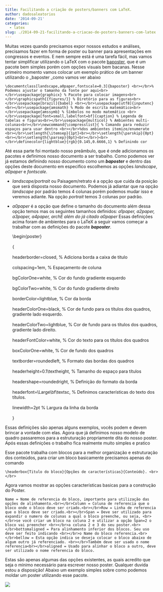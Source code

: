```yaml
---
title: Facilitando a criação de posters/banners com LaTeX.
author: dadosaleatorios
date: '2014-09-21'
categories:
  - latex
slug: ./2014-09-21-facilitando-a-criacao-de-posters-banners-com-latex
---
```


Muitas vezes quando precisamos expor nossos estudos e análises, precisamos fazer em forma de poster ou banner para apresentações em congressos e eventos.
E nem sempre está é uma tarefa fácil, mas vamos tentar simplificar utilizando o LaTeX com o pacote [baposter](http://www.brian-amberg.de/uni/poster/baposter/baposter_guide.pdf), que é um pacote bem simples porém com opções visuais bem bacanas.
Nesse primeiro momento vamos colocar um exemplo prático de um banner utilizando o _baposter _como vamos ver abaixo

    \documentclass[landscape,a0paper,fontscale=0.3]{baposter} <br></br>% Podemos ajustar o tamanho da fonte por aqui<br></br>\usepackage{graphicx} % Pacote para colocar imagens<br></br>\graphicspath{{figures/}} % Diretório para as figuras<br></br>\usepackage[brazil]{babel} <br></br>\usepackage[utf8]{inputenc} <br></br>\usepackage{amsmath} % Modo de escrita matemático<br></br>\usepackage{amssymb} % Símbolos no modo matemático <br></br>\usepackage[font=small,labelfont=bf]{caption} % Legenda de tabelas e figuras<br></br>\usepackage{multicol} % Ambientes multi-colunas<br></br>\newcommand{\compresslist}{ % Comando para reduzir espaços para usar dentro <br></br>%dos ambientes itemize/enumerate <br></br>\setlength{\itemsep}{1pt}<br></br>\setlength{\parskip}{0pt}<br></br>\setlength{\parsep}{0pt}<br></br>}<br></br>\definecolor{lightblue}{rgb}{0.145,0.6666,1} % Definindo cor

Até essa parte foi montado nosso preâmbulo, que é onde adicionamos os pacotes e definimos nosso documento a ser trabalho. Como podemos ver já estamos definindo nosso documento como um _**baposter**_ e dentro das opções deste documento em especifico escolhemos as opções _landscape_, _a0paper_ e _fontscale_.

  * _landscape/portrait_ ou Paisagem/retrato é a opção que cuida da posição que será disposta nosso documento. Podemos já adiantar que na opção _landscape_ por padrão temos 4 colunas porém podemos mudar isso e veremos adiante. Na opção _portrait_ temos 3 colunas por padrão.
  * _a0paper_ é a opção que define o tamanho do documento além dessa opção temos mas os seguintes tamanhos definidos:  _a1paper, a2paper, a3paper, a4paper, archE _além do já citado_ a0paper_
Essas definições acima foram de ambientes para o LaTeX a seguir vamos começar a trabalhar com as definições do pacote  _**baposter**_.

    \begin{poster}<br></br>{<br></br>headerborder=closed, % Adiciona borda a caixa de titulo<br></br>colspacing=1em, % Espaçamento de coluna<br></br>bgColorOne=white, % Cor do fundo gradiente esquerdo<br></br>bgColorTwo=white, % Cor do fundo gradiente direito<br></br>borderColor=lightblue, % Cor da borda<br></br>headerColorOne=black, % Cor de fundo para os títulos dos quadros, gradiente lado esquerdo.<br></br>headerColorTwo=lightblue, % Cor de fundo para os títulos dos quadros, gradiente lado direito.<br></br>headerFontColor=white, % Cor do texto para os títulos dos quadros<br></br>boxColorOne=white, % Cor de fundo dos quadros<br></br>textborder=roundedleft, % Formato das bordas dos quadros<br></br>headerheight=0.1\textheight, % Tamanho do espaço para títulos<br></br>headershape=roundedright, % Definição do formato da borda<br></br>headerfont=\Large\bf\textsc, % Definimos características do texto dos títulos.<br></br>linewidth=2pt % Largura da linha da borda<br></br>}

Essas definições são apenas alguns exemplos, vocês podem e devem brincar a vontade com elas. Agora que já definimos nosso modelo de quadro passaremos para a estruturação propriamente dita do nosso poster.
Após essas definições o trabalho fica realmente muito simples e pratico

Esse pacote trabalha com blocos para a melhor organização e estruturação dos conteúdos, para criar um bloco basicamente precisamos apenas do comando

    \headerbox{Titulo do bloco}{Opções de características}{Conteúdo}. <br></br>

Agora vamos mostrar as opções características basicas para a construção do Poster.

    Name = Nome de referencia do bloco, importante para utilização das opções de alinhamento.<br></br>Column = Coluna de referencia que o bloco onde o bloco deve ser criado.<br></br>Row = Linha de referencia que o bloco deve ser criado.<br></br>Span = Deve ser utilizado para expandir o numero de colunas a qual o bloco preenche, ou seja, <br></br>se você criar um bloco na coluna 2 e utilizar a opção Span=2 o bloco vai preencher <br></br>a coluna 2 e 3 do seu poster.<br></br>bottomaligned = Para alinhamento inferior dos blocos. Seu uso deve ser feito indicando <br></br>o Name do bloco referencia.<br></br>bellow = Esta opção indica se deseja colocar o bloco abaixo de algum outro já referenciado. <br></br>Também deve ser usado o nome referencia<br></br>aligned = Usado para alinhar o bloco a outro, deve ser utilizado o nome referencia do bloco.

Estas são apenas algumas das opções existentes, as quais acredito que seja o mínimo necessário  para escrever nosso poster.
Qualquer duvida estou a disposição!
Abaixo um exemplo simples sobre como podemos moldar um poster utilizando esse pacote.

![](https://dadosaleatorios.files.wordpress.com/2014/09/23cd1-conference_poster_4.png)
